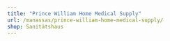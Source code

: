```yaml
---
title: "Prince William Home Medical Supply"
url: /manassas/prince-william-home-medical-supply/
shop: Sanitätshaus
---
```

